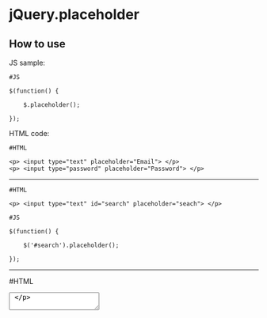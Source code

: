 jQuery.placeholder
==================================================

How to use
--------------------------------------

JS sample:

	#JS
	
	$(function() {

		$.placeholder();
		
	});

HTML code:

	#HTML
	
	<p> <input type="text" placeholder="Email"> </p>
	<p> <input type="password" placeholder="Password"> </p>

--------------------------------------

	#HTML

	<p> <input type="text" id="search" placeholder="seach"> </p>

	#JS

	$(function() {

		$('#search').placeholder();

	});

--------------------------------------

#HTML

<p> <textarea type="text" id="description"> </p>

#JS

$(function() {

	$('#description').placeholder('Description');
	
});
